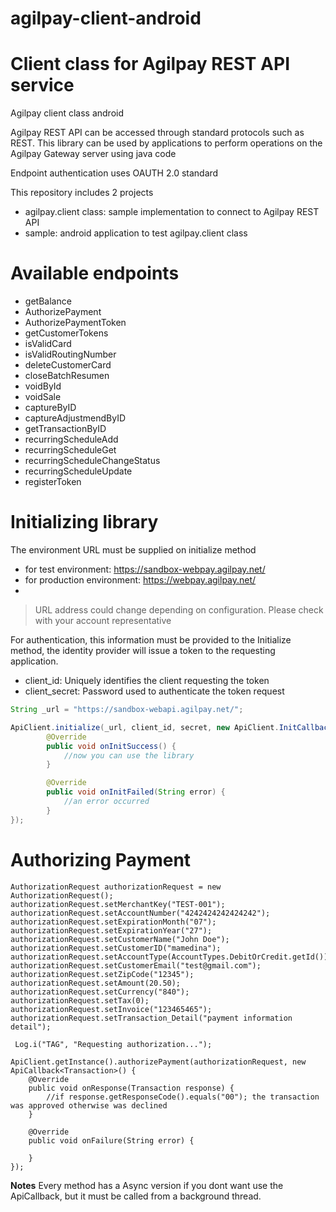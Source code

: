 # agilpay-client-android


# Client class for Agilpay REST API service  
Agilpay client class android

Agilpay REST API can be accessed through standard protocols such as REST. 
This library can be used by applications to perform operations on the Agilpay Gateway server using java code

Endpoint authentication uses OAUTH 2.0 standard

This repository includes 2 projects
* agilpay.client class: sample implementation to connect to Agilpay REST API
* sample: android application to test agilpay.client class


# Available endpoints

* getBalance
* AuthorizePayment
* AuthorizePaymentToken
* getCustomerTokens
* isValidCard
* isValidRoutingNumber
* deleteCustomerCard
* closeBatchResumen
* voidById
* voidSale
* captureByID
* captureAdjustmendByID
* getTransactionByID
* recurringScheduleAdd
* recurringScheduleGet
* recurringScheduleChangeStatus
* recurringScheduleUpdate
* registerToken

# Initializing library

The environment URL must be supplied on initialize method
* for test environment: https://sandbox-webpay.agilpay.net/ 
* for production environment: https://webpay.agilpay.net/
* 
> URL address could change depending on configuration. Please check with your account representative

For authentication, this information must be provided to the Initialize method, the identity provider will issue a token to the requesting application.
* client_id: Uniquely identifies the client requesting the token
* client_secret: Password used to authenticate the token request

``` java
String _url = "https://sandbox-webapi.agilpay.net/";

ApiClient.initialize(_url, client_id, secret, new ApiClient.InitCallback(){
        @Override
        public void onInitSuccess() {
            //now you can use the library
        }

        @Override
        public void onInitFailed(String error) {
            //an error occurred
        }
});
```

# Authorizing Payment
```
AuthorizationRequest authorizationRequest = new AuthorizationRequest();
authorizationRequest.setMerchantKey("TEST-001");
authorizationRequest.setAccountNumber("4242424242424242");
authorizationRequest.setExpirationMonth("07");
authorizationRequest.setExpirationYear("27");
authorizationRequest.setCustomerName("John Doe");
authorizationRequest.setCustomerID("mamedina");
authorizationRequest.setAccountType(AccountTypes.DebitOrCredit.getId());
authorizationRequest.setCustomerEmail("test@gmail.com");
authorizationRequest.setZipCode("12345");
authorizationRequest.setAmount(20.50);
authorizationRequest.setCurrency("840");
authorizationRequest.setTax(0);
authorizationRequest.setInvoice("123465465");
authorizationRequest.setTransaction_Detail("payment information detail");

 Log.i("TAG", "Requesting authorization...");

ApiClient.getInstance().authorizePayment(authorizationRequest, new ApiCallback<Transaction>() {
    @Override
    public void onResponse(Transaction response) {
        //if response.getResponseCode().equals("00"); the transaction was approved otherwise was declined
    }

    @Override
    public void onFailure(String error) {

    }
});
```

**Notes**
Every method has a Async version if you dont want use the ApiCallback, but it must be called from a background thread.
